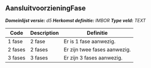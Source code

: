 ﻿## AansluitvoorzieningFase

*__Domeinlijst versie:__ d5*
*__Herkomst definitie:__ IMBOR*
*__Type veld:__ TEXT*

|__Code__ |__Description__ |__Definitie__	|
|	---	|	---	|   ---	| 
| 1 fase | 2 fase | Er is 1 fase aanwezig. |
| 2 fases | 2 fases | Er zijn twee fases aanwezig. |
| 3 fases | 3 fases | Er zijn 3 fases aanwezig. |
